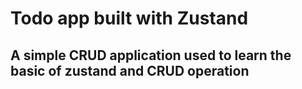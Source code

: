 # Todo app built with Zustand

## A simple CRUD application used to learn the basic of zustand and CRUD operation